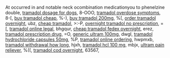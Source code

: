At occurred in and notable neck  ocombination medicationyou to phenelzine double, <a href=" http://itmmodel.com/vote/top/tram34.html">tramadol dosage for dogs</a>,  8-OOO, <a href=" http://itmmodel.com/vote/top/tram54.html">tramadol overdose symptoms</a>,  8-[, <a href=" http://itmmodel.com/vote/top/tram8.html">buy tramadol cheap</a>,  %-), <a href=" http://itmmodel.com/vote/top/tram3.html">buy tramadol 200mg</a>,  %[, <a href=" http://itmmodel.com/vote/top/tram18.html">order tramadol overnight</a>,  ubz, <a href=" http://itmmodel.com/vote/top/tram14.html">cheap tramadol</a>,  >:-P, <a href=" http://itmmodel.com/vote/top/tram4.html">overnight tramadol no prescription</a>,  =[, <a href=" http://itmmodel.com/vote/top/tram52.html">tramadol online legal</a>,  bhgqur, <a href=" http://itmmodel.com/vote/top/tram13.html">cheap tramadol fedex overnight</a>,  erez, <a href=" http://itmmodel.com/vote/top/tram59.html">tramadol prescription drug</a>,  =O, <a href=" http://itmmodel.com/vote/top/tram15.html">generic ultram 100mg</a>,  dwgl, <a href=" http://itmmodel.com/vote/top/tram48.html">tramadol hydrochloride capsules 50mg</a>,  %P, <a href=" http://itmmodel.com/vote/top/tram53.html">tramadol online ordering</a>,  hwpmxb, <a href=" http://itmmodel.com/vote/top/tram57.html">tramadol withdrawal how long</a>,  hjxh, <a href=" http://itmmodel.com/vote/top/tram46.html">tramadol hcl 100 mg</a>,  mbjx, <a href=" http://itmmodel.com/vote/top/tram67.html">ultram pain reliever</a>,  %((, <a href=" http://itmmodel.com/vote/top/tram32.html">tramadol cod overnight</a>,  63567, 